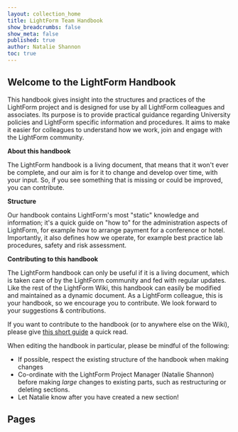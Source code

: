 ```yaml
---
layout: collection_home
title: LightForm Team Handbook
show_breadcrumbs: false
show_meta: false
published: true
author: Natalie Shannon
toc: true
---
```


## Welcome to the LightForm Handbook

This handbook gives insight into the structures and practices of the LightForm project and is designed for use by all LightForm colleagues and associates.
Its purpose is to provide practical guidance regarding University policies and LightForm specific information and procedures.
It aims to make it easier for colleagues to understand how we work, join and engage with the LightForm community.

**About this handbook**

The LightForm handbook is a living document, that means that it won't ever be complete, and our aim is for it to change and develop over time, with your input. So, if you see something that is missing or could be improved, you can contribute.

**Structure**

Our handbook contains LightForm's most "static" knowledge and information; it's a quick guide on "how to" for the administration aspects of LightForm, for example how to arrange payment for a conference or hotel. Importantly, it also defines how we operate, for example best practice lab procedures, safety and risk assessment.   

**Contributing to this handbook**

The LightForm handbook can only be useful if it is a living document, which is taken care of by the LightForm community and fed with regular updates. Like the rest of the LightForm Wiki, this handbook can easily be modified and maintained as a dynamic document. As a LightForm colleague, this is your handbook, so we encourage you to contribute. We look forward to your suggestions & contributions.

If you want to contribute to the handbook (or to anywhere else on the Wiki), please give [this short guide](/wiki/miscellaneous/contribution) a quick read.

When editing the handbook in particular, please be mindful of the following:

- If possible, respect the existing structure of the handbook when making changes
- Co-ordinate with the LightForm Project Manager (Natalie Shannon) before making *large* changes to existing parts, such as restructuring or deleting sections.
- Let Natalie know after you have created a new section!

## Pages

